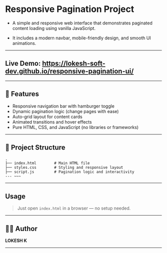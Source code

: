 # Responsive Pagination Project

  - A simple and responsive web interface that demonstrates paginated content loading using vanilla JavaScript. <br>
  
  - It includes a modern navbar, mobile-friendly design, and smooth UI animations.
---
## Live Demo: https://lokesh-soft-dev.github.io/responsive-pagination-ui/
---
## 🚀 Features

- Responsive navigation bar with hamburger toggle
- Dynamic pagination logic (change pages with ease)
- Auto-grid layout for content cards
- Animated transitions and hover effects
- Pure HTML, CSS, and JavaScript (no libraries or frameworks)
---
## 📂 Project Structure

```plaintext
.
├── index.html        # Main HTML file
├── styles.css        # Styling and responsive layout
├── script.js         # Pagination logic and interactivity
--- ~~~
```

---
## Usage

> Just open `index.html` in a browser — no setup needed.

---

## 🧑‍💻 Author

**LOKESH K**

---

